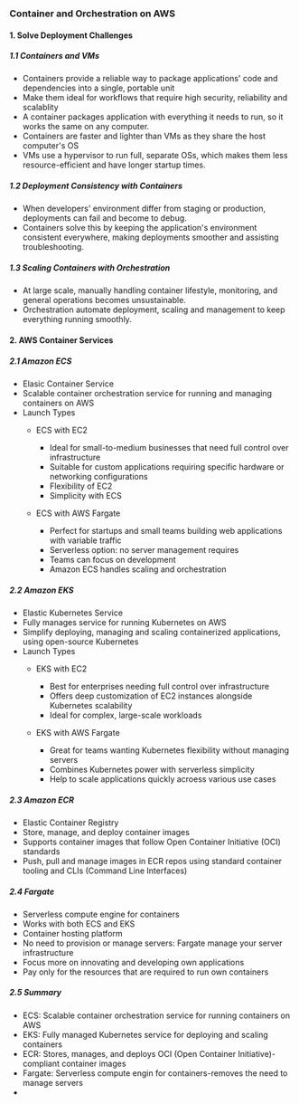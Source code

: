 ### Container and Orchestration on AWS

#### 1. Solve Deployment Challenges

##### 1.1 Containers and VMs
- Containers provide a reliable way to package applications' code and dependencies into a single, portable unit
- Make them ideal for workflows that require high security, reliability and scalablity
- A container packages application with everything it needs to run, so it works the same on any computer.
- Containers are faster and lighter than VMs as they share the host computer's OS
- VMs use a hypervisor to run full, separate OSs, which makes them less resource-efficient and have longer startup times.

##### 1.2 Deployment Consistency with Containers
- When developers' environment differ from staging or production, deployments can fail and become to debug.
- Containers solve this by keeping the application's environment consistent everywhere, making deployments smoother and assisting troubleshooting.

##### 1.3 Scaling Containers with Orchestration
- At large scale, manually handling container lifestyle, monitoring, and general operations becomes unsustainable.
- Orchestration automate deployment, scaling and management to keep everything running smoothly.

#### 2. AWS Container Services

##### 2.1 Amazon ECS
- Elasic Container Service
- Scalable container orchestration service for running and managing containers on AWS
- Launch Types
  - ECS with EC2
    - Ideal for small-to-medium businesses that need full control over infrastructure
    - Suitable for custom applications requiring specific hardware or networking configurations
    - Flexibility of EC2
    - Simplicity with ECS

  - ECS with AWS Fargate
    - Perfect for startups and small teams building web applications with variable traffic
    - Serverless option: no server management requires
    - Teams can focus on development
    - Amazon ECS handles scaling and orchestration

##### 2.2 Amazon EKS
- Elastic Kubernetes Service
- Fully manages service for running Kubernetes on AWS
- Simplify deploying, managing and scaling containerized applications, using open-source Kubernetes
- Launch Types
  - EKS with EC2
    - Best for enterprises needing full control over infrastructure
    - Offers deep customization of EC2 instances alongside Kubernetes scalability
    - Ideal for complex, large-scale workloads
   
  - EKS with AWS Fargate
    - Great for teams wanting Kubernetes flexibility without managing servers
    - Combines Kubernetes power with serverless simplicity
    - Help to scale applications quickly acroess various use cases
   
##### 2.3 Amazon ECR
- Elastic Container Registry
- Store, manage, and deploy container images
- Supports container images that follow Open Container Initiative (OCI) standards
- Push, pull and manage images in ECR repos using standard container tooling and CLIs (Command Line Interfaces)

##### 2.4 Fargate
- Serverless compute engine for containers
- Works with both ECS and EKS
- Container hosting platform
- No need to provision or manage servers: Fargate manage your server infrastructure
- Focus more on innovating and developing own applications
- Pay only for the resources that are required to run own containers

##### 2.5 Summary
- ECS: Scalable container orchestration service for running containers on AWS
- EKS: Fully managed Kubernetes service for deploying and scaling containers
- ECR: Stores, manages, and deploys OCI (Open Container Initiative)-compliant container images
- Fargate: Serverless compute engin for containers-removes the need to manage servers
- 
